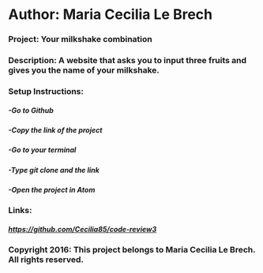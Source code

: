 # Author: Maria Cecilia Le Brech

### Project: Your milkshake combination

### Description: A website that asks you to input three fruits and gives you the name of your milkshake.

### Setup Instructions:
##### -Go to Github
##### -Copy the link of the project
##### -Go to your terminal
##### -Type git clone and the link
##### -Open the project in Atom

### Links:
##### https://github.com/Cecilia85/code-review3


### Copyright 2016: This project belongs to Maria Cecilia Le Brech. All rights reserved.
